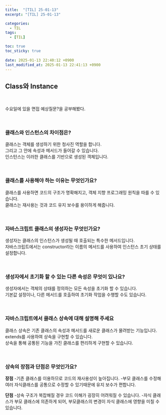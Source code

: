 ```yaml
---
title:  "[TIL] 25-01-13"
excerpt: "[TIL] 25-01-13"

categories:
  - TIL
tags:
  - [TIL]

toc: true
toc_sticky: true
 
date: 2025-01-13 22:40:12 +0900
last_modified_at: 2025-01-13 22:41:13 +0900
---
```


## Class와 Instance

<br>

수요일에 있을 면접 예상질문?을 공부해봤다.

<br>

### 클래스와 인스턴스의 차이점은?

클래스는 객체를 생성하기 위한 청사진 역할을 합니다.  
그리고 그 안에 속성과 메서드가 들어갈 수 있습니다.  
인스턴스는 이러한 클래스를 기반으로 생성된 객체입니다.

<br>

### 클래스를 사용해야 하는 이유는 무엇인가요?

클래스를 사용하면 코드의 구조가 명확해지고, 객체 지향 프로그래밍 원칙을 따를 수 있습니다.  
클래스는 재사용는 것과 코드 유지 보수를 용이하게 해줍니다.

<br>

### 자바스크립트 클래스의 생성자는 무엇인가요?

생성자는 클래스의 인스턴스가 생성될 때 호출되는 특수한 메서드입니다.  
자바스크립트에서는 constructor라는 이름의 메서드를 사용하여 인스턴스 초기 상태를 설정합니다.

<br>

### 생성자에서 초기화 할 수 있는 다른 속성은 무엇이 있나요?

생성자에서는 객체의 상태를 정의하는 모든 속성을 초기화 할 수 있습니다.  
기본값 설정이나, 다른 메서드를 호출하여 초기화 작업을 수행할 수도 있습니다.

<br>

### 자바스크립트에서 클래스 상속에 대해 설명해 주세요

클래스 상속은 기존 클래스의 속성과 메서드를 새로운 클래스가 물려받는 기능입니다.  
extends를 사용하여 상속을 구현할 수 있습니다.  
상속을 통해 공통된 기능을 가진 클래스를 편리하게 구현할 수 있습니다.

<br>

### 상속의 장점과 단점은 무엇인가요?

**장점**
-기존 클래스를 이용하므로 코드의 재사용성이 높아집니다.
-부모 클래스를 수정해 여러 자식클래스를 공통으로 수정할 수 있기때문에 유지 보수가 편합니다.

**단점**
-상속 구조가 복잡해질 경우 코드 이해가 굉장히 어려워질 수 있습니다.
-자식 클래스가 부모 클래스에 의존하게 되어, 부모클래스의 변경이 자식 클래스에 영향을 미칠 수 있습니다.